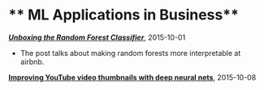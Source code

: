 # ** ML Applications in Business**


[**_Unboxing the Random Forest Classifier_**](http://nerds.airbnb.com/unboxing-the-random-forest-classifier), 2015-10-01

- The post talks about making random forests more interpretable at airbnb.


[**Improving YouTube video thumbnails with deep neural nets**](http://youtube-eng.blogspot.com/2015/10/improving-youtube-video-thumbnails-with_8.html), 2015-10-08

